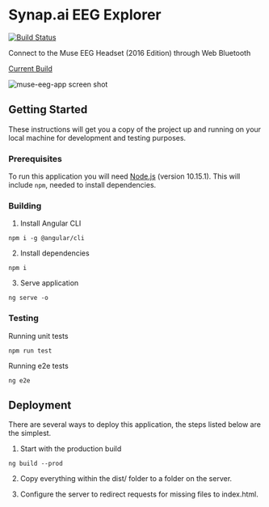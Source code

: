 # Synap.ai EEG Explorer

[![Build Status](https://travis-ci.com/synap-ai/eeg-explorer.svg?branch=master)](https://travis-ci.com/synap-ai/eeg-explorer)

Connect to the Muse EEG Headset (2016 Edition) through Web Bluetooth

[Current Build](https://synap-ai.github.io/eeg-explorer/)

![muse-eeg-app screen shot](screenshot.png)

## Getting Started

These instructions will get you a copy of the project up and running on your local machine for development and testing purposes.

### Prerequisites

To run this application you will need [Node.js](https://nodejs.org) (version 10.15.1). This will include `npm`, needed
to install dependencies.

### Building

1. Install Angular CLI

```
npm i -g @angular/cli
```

2. Install dependencies

```
npm i
```

3. Serve application

```
ng serve -o
```

### Testing

Running unit tests

```
npm run test
```

Running e2e tests

```
ng e2e
```

## Deployment

There are several ways to deploy this application, the steps listed below are the simplest.

1. Start with the production build

```
ng build --prod
```

2. Copy everything within the dist/ folder to a folder on the server.

3. Configure the server to redirect requests for missing files to index.html.